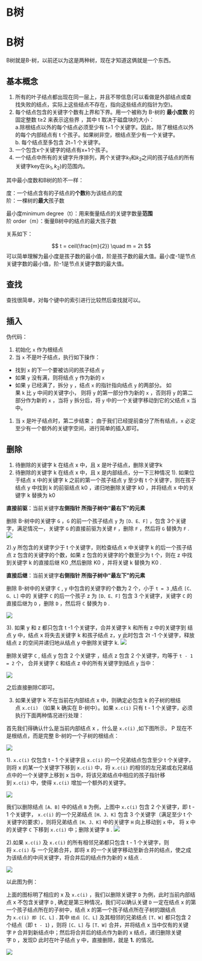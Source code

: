 # B树



# B树
B树就是B-树，以前还以为这是两种树，现在才知道这俩就是一个东西。

## 基本概念
1. 所有的叶子结点都出现在同一层上，并且不带信息(可以看做是外部结点或查找失败的结点，实际上这些结点不存在，指向这些结点的指针为空)。
2. 每个结点包含的关键字个数有上界和下界。用一个被称为 B-树的 **最小度数** 的固定整数 t≥2 来表示这些界 ，其中 t 取决于磁盘块的大小：  
   a.除根结点以外的每个结点必须至少有 t−1 个关键字。因此，除了根结点以外的每个内部结点有 t 个孩子。如果树非空，根结点至少有一个关键字。  
   b. 每个结点至多包含 2t−1 个关键字。
3. 一个包含x个关键字的结点有x+1个孩子。
4. 一个结点中所有的关键字升序排列，两个关键字$k_1$和$k_2$之间的孩子结点的所有关键字key在$(k_1, k_2)$的范围内。

其中最小度数和B树的阶不一样：

度：一个结点含有的子结点的**个数**称为该结点的度  
阶：一棵树的**最大**孩子数

最小度minimum degree（t）：用来衡量结点的关键字数量**范围**  
阶 order（m）：衡量B树中的结点的最大孩子数

关系如下：

$$
t = ceil(\frac{m}{2}) \quad m = 2t
$$
可以简单理解为最小度是孩子数的最小值，阶是孩子数的最大值。最小度-1是节点关键字数的最小值，阶-1是节点关键字数的最大值。

## 查找

查找很简单，对每个键中的索引进行比较然后查找就可以。

## 插入
伪代码：

1.  初始化 `x` 作为根结点
2.  当 `x` 不是叶子结点，执行如下操作：

-   找到 `x` 的下一个要被访问的孩子结点 `y`
-   如果 `y` 没有满，则将结点 `y` 作为新的 `x`
-   如果 `y` 已经满了，拆分 `y` ，结点 `x` 的指针指向结点 `y` 的两部分。 如果 `k` 比 `y` 中间的关键字小， 则将 `y` 的第一部分作为新的 `x` ，否则将 `y` 的第二部分作为新的 `x` ，当将 `y` 拆分后，将 `y` 中的一个关键字移动到它的父结点 `x` 当中。

1.  当 `x` 是叶子结点时，第二步结束； 由于我们已经提前查分了所有结点，`x` 必定至少有一个额外的关键字空间，进行简单的插入即可。


## 删除

1. 待删除的关键字 k 在结点 x 中，且 x 是叶子结点，删除关键字k
2. 待删除的关键字 k 在结点 x 中，且 x 是内部结点，分一下三种情况
1). 如果位于结点 x 中的关键字 k 之前的第一个孩子结点 y 至少有 t 个关键字，则在孩子结点 y 中找到 k 的前驱结点 k0 ，递归地删除关键字 k0 ，并将结点 x 中的关键字 k 替换为 k0

**直接前驱**：当前关键字**左侧指针 所指子树中“最右下”的元素**

删除 B-树中的关键字 `G` ，`G` 的前一个孩子结点 `y` 为 `[D、E、F]` ，包含 3个关键字，满足情况一，关键字 `G` 的直接前驱为关键 `F` ，删除 `F` ，然后将 `G` 替换为 `F` .
![](image/Pasted%20image%2020221004231036.png)

2).y 所包含的关键字少于 t 个关键字，则检查结点 x 中关键字 k 的后一个孩子结点 z 包含的关键字的个数，如果 z 包含的关键字的个数至少为 t 个，则在 z 中找到关键字 k 的直接后继 K0 ,然后删除 K0 ，并将关键 k 替换为 K0 .

**直接后继**：当前关键字**右侧指针 所指子树中“最左下”的元素**

删除 B-树中的关键字 `C` , `y` 中包含的关键字的个数为 2 个，小于 `t = 3` ,结点 `[C、G、L]` 中的 关键字 `C` 的后一个孩子 z 为 `[D、E、F]` 包含 3 个关键字，关键字 `C` 的直接后继为 `D` ，删除 `D` ，然后将 `C` 替换为 `D` .

![](image/Pasted%20image%2020221004231308.png)

3). 如果 y 和 z 都只包含 t -1 个关键字，合并关键字 k 和所有 z 中的关键字到 结点 y 中，结点 x 将失去关键字 k 和孩子结点 z，y 此时包含 2t -1 个关键字，释放结点 z 的空间并递归地从结点 y 中删除关键字 k.
![](image/Pasted%20image%2020221004231344.png)

删除关键字 `C` , 结点 y 包含 2 个关键字 ，结点 z 包含 2 个关键字，均等于 `t - 1 = 2` 个， 合并关键字 `C` 和结点 z 中的所有关键字到结点 `y` 当中：

![](image/Pasted%20image%2020221004231353.png)

之后直接删除C即可。

3. 如果关键字 k 不在当前在内部结点 x 中，则确定必包含 k 的子树的根结点 `x.c(i)` （如果 k 确实在 B-树中）。如果 `x.c(i)` 只有 t - 1 个关键字，必须执行下面两种情况进行处理：

首先我们得确认什么是当前内部结点 x ，什么是 `x.c(i)` ,如下图所示， P 现在不是根结点，而是完整 B-树的一个子树的根结点：

![](image/Pasted%20image%2020221004231700.png)

1). `x.c(i)` 仅包含 t - 1 个关键字且 `x.c(i)` 的一个兄弟结点包含至少 t 个关键字，则将 x 的某一个关键字下移到 `x.c(i)` 中，将 `x.c(i)` 的相邻的左兄弟或右兄弟结点中的一个关键字上移到 x 当中，将该兄弟结点中相应的孩子指针移到 `x.c(i)` 中，使得 `x.c(i)` 增加一个额外的关键字。

![](image/Pasted%20image%2020221004231939.png)

我们以删除结点 `[A、B]` 中的结点 `B` 为例，上图中 `x.c(i)` 包含 2 个关键字，即 t - 1 个关键字， `x.c(i)` 的一个兄弟结点 `[H、J、K]` 包含 3 个关键字（满足至少 t 个关键字的要求），则将兄弟结点 `[H、J、K]` 中的关键字 `H` 向上移动到 `x` 中， 将 x 中的关键字 `C` 下移到 `x.c(i)` 中；删除关键字 `B` .
![](image/Pasted%20image%2020221004232005.png)

2).如果 `x.c(i)` 及 `x.c(i)` 的所有相邻兄弟都只包含 t - 1 个关键字，则将 `x.c(i)` 与 一个兄弟合并，即将 x 的一个关键字移动至新合并的结点，使之成为该结点的中间关键字，将合并后的结点作为新的 x 结点 .

![](image/Pasted%20image%2020221004231700.png)

以此图为例：

上面的图标明了相应的 x 及 `x.c(i)` ，我们以删除关键字 `D` 为例，此时当前内部结点 x 不包含关键字 `D` , 确定是第三种情况，我们可以确认关键 `D` 一定在结点 x 的第一个孩子结点所在的子树中，结点 x 的第一个孩子结点所在子树的跟结点为 `x.c(i) 即 [C、L]` . 其中 `结点 [C、L]` 及其相邻的兄弟结点 `[T、W]` 都只包含 2 个结点（即 `t - 1`) ，则将 `[C、L]` 与 `[T、W]` 合并，并将结点 x 当中仅有的关键字 `P` 合并到新结点中；然后将合并后的结点作为新的 x 结点，递归删除关键字 `D` ，发现D 此时在叶子结点 y 中，直接删除，就是 **1.** 的情况。

![](image/Pasted%20image%2020221004233211.png)
